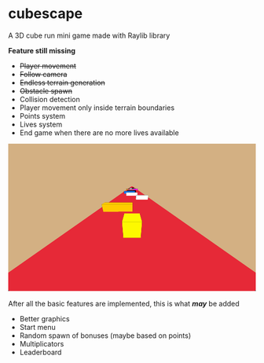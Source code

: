 # cubescape
A 3D cube run mini game made with Raylib library

**Feature still missing**
- ~~Player movement~~
- ~~Follow camera~~
- ~~Endless terrain generation~~
- ~~Obstacle spawn~~
- Collision detection
- Player movement only inside terrain boundaries
- Points system
- Lives system
- End game when there are no more lives available

<img src="https://github.com/FredrickHZO/cubescape/blob/main/screenshots/cubescape-0.png"  width="600" height="300">

After all the basic features are implemented, this is what ***may*** be added
- Better graphics
- Start menu
- Random spawn of bonuses (maybe based on points)
- Multiplicators
- Leaderboard
